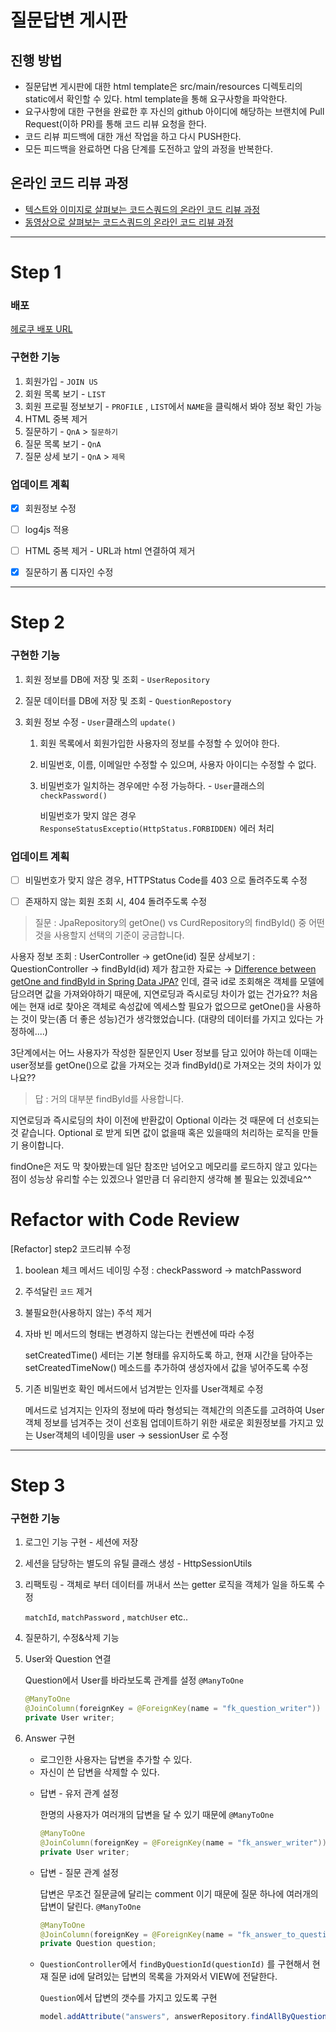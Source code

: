 # 질문답변 게시판
## 진행 방법
* 질문답변 게시판에 대한 html template은 src/main/resources 디렉토리의 static에서 확인할 수 있다. html template을 통해 요구사항을 파악한다.
* 요구사항에 대한 구현을 완료한 후 자신의 github 아이디에 해당하는 브랜치에 Pull Request(이하 PR)를 통해 코드 리뷰 요청을 한다.
* 코드 리뷰 피드백에 대한 개선 작업을 하고 다시 PUSH한다.
* 모든 피드백을 완료하면 다음 단계를 도전하고 앞의 과정을 반복한다.

## 온라인 코드 리뷰 과정
* [텍스트와 이미지로 살펴보는 코드스쿼드의 온라인 코드 리뷰 과정](https://github.com/code-squad/codesquad-docs/blob/master/codereview/README.md)
* [동영상으로 살펴보는 코드스쿼드의 온라인 코드 리뷰 과정](https://youtu.be/a5c9ku-_fok)



---

# Step 1

### 배포

[헤로쿠 배포 URL](https://shrouded-cove-08217.herokuapp.com)



### 구현한 기능

1. 회원가입 - `JOIN US`
2. 회원 목록 보기 - `LIST`
3. 회원 프로필 정보보기 - `PROFILE` , `LIST`에서 `NAME`을 클릭해서 봐야 정보 확인 가능
4. HTML 중복 제거
5. 질문하기 - `QnA` > `질문하기`
6. 질문 목록 보기 - `QnA`
7. 질문 상세 보기 - `QnA` > `제목`



### 업데이트 계획

- [x] 회원정보 수정

- [ ] log4js 적용

- [ ] HTML 중복 제거 - URL과 html 연결하여 제거

* [x] 질문하기 폼 디자인 수정

---

# Step 2

### 구현한 기능

1. 회원 정보를 DB에 저장 및 조회 - `UserRepository`

2. 질문 데이터를 DB에 저장 및 조회 - `QuestionRepostory`

3. 회원 정보 수정 - `User`클래스의 `update()`

   1. 회원 목록에서 회원가입한 사용자의 정보를 수정할 수 있어야 한다.

   2. 비밀번호, 이름, 이메일만 수정할 수 있으며, 사용자 아이디는 수정할 수 없다.

   3. 비밀번호가 일치하는 경우에만 수정 가능하다. -  `User`클래스의 `checkPassword()`

      비밀번호가 맞지 않은 경우 `ResponseStatusExceptio(HttpStatus.FORBIDDEN)` 에러 처리



### 업데이트 계획

- [ ] 비밀번호가 맞지 않은 경우, HTTPStatus Code를 403 으로 돌려주도록 수정
- [ ] 존재하지 않는 회원 조회 시, 404 돌려주도록 수정



> 질문 : JpaRepository의 getOne() vs CurdRepository의 findById() 중 어떤 것을 사용할지 선택의 기준이 궁금합니다.

사용자 정보 조회 : UserController → getOne(id)
질문 상세보기 : QuestionController → findById(id)
제가 참고한 자료는 → [Difference between getOne and findById in Spring Data JPA?](https://www.javacodemonk.com/difference-between-getone-and-findbyid-in-spring-data-jpa-3a96c3ff) 인데,
결국 id로 조회해온 객체를 모델에 담으려면 값을 가져와야하기 때문에, 지연로딩과 즉시로딩 차이가 없는 건가요?? 처음에는 현재 id로 찾아온 객체로 속성값에 엑세스할 필요가 없으므로 getOne()을 사용하는 것이 맞는(좀 더 좋은 성능)건가 생각했었습니다. (대량의 데이터를 가지고 있다는 가정하에....)

3단계에서는 어느 사용자가 작성한 질문인지 User 정보를 담고 있어야 하는데 이때는 user정보를 getOne()으로 값을 가져오는 것과 findById()로 가져오는 것의 차이가 있나요??

> 답 : 거의 대부분 findById를 사용합니다.

지연로딩과 즉시로딩의 차이 이전에 반환값이 Optional 이라는 것 때문에 더 선호되는 것 같습니다.
Optional 로 받게 되면 값이 없을때 혹은 있을때의 처리하는 로직을 만들기 용이합니다.

findOne은 저도 막 찾아봤는데 일단 참조만 넘어오고 메모리를 로드하지 않고 있다는 점이 성능상 유리할 수는 있겠으나 얼만큼 더 유리한지 생각해 볼 필요는 있겠네요^^



# Refactor with Code Review

[Refactor] step2 코드리뷰 수정

1. boolean 체크 메서드 네이밍 수정 : checkPassword → matchPassword

2. 주석달린 `코드` 제거

3. 불필요한(사용하지 않는) 주석 제거

4. 자바 빈 메서드의 형태는 변경하지 않는다는 컨벤션에 따라 수정

   setCreatedTime() 세터는 기본 형태를 유지하도록 하고, 현재 시간을 담아주는 setCreatedTimeNow() 메소드를 추가하여 생성자에서 값을 넣어주도록 수정

5. 기존 비밀번호 확인 메서드에서 넘겨받는 인자를 User객체로 수정

   메서드로 넘겨지는 인자의 정보에 따라 형성되는 객체간의 의존도를 고려하여 User객체 정보를 넘겨주는 것이 선호됨
   업데이트하기 위한 새로운 회원정보를 가지고 있는 User객체의 네이밍을 user → sessionUser 로 수정



---


# Step 3

### 구현한 기능

1. 로그인 기능 구현 - 세션에 저장

2. 세션을 담당하는 별도의 유틸 클래스 생성 - HttpSessionUtils

3. 리팩토링 - 객체로 부터 데이터를 꺼내서 쓰는 getter 로직을 객체가 일을 하도록 수정

   `matchId`, `matchPassword` , `matchUser` etc..

4. 질문하기, 수정&삭제 기능

5. User와 Question 연결

   Question에서 User를 바라보도록 관계를 설정 `@ManyToOne`

   ```java
   @ManyToOne
   @JoinColumn(foreignKey = @ForeignKey(name = "fk_question_writer"))
   private User writer;
   ```

6. Answer 구현

   - 로그인한 사용자는 답변을 추가할 수 있다.
   - 자신이 쓴 답변을 삭제할 수 있다.

   * 답변 - 유저 관계 설정

     한명의 사용자가 여러개의 답변을 달 수 있기 때문에 `@ManyToOne` 

     ```java
     @ManyToOne
     @JoinColumn(foreignKey = @ForeignKey(name = "fk_answer_writer"))
     private User writer;
     ```

   * 답변 - 질문 관계 설정

     답변은 무조건 질문글에 달리는 comment 이기 때문에 질문 하나에 여러개의 답변이 달린다. `@ManyToOne`

     ```java
     @ManyToOne
     @JoinColumn(foreignKey = @ForeignKey(name = "fk_answer_to_question"))
     private Question question;
     ```

   * `QuestionController`에서 `findByQuestionId(questionId)` 를 구현해서 현재 질문 id에 달려있는 답변의 목록을 가져와서 VIEW에 전달한다.

     `Question`에서 답변의 갯수를 가지고 있도록 구현

     ```java
     model.addAttribute("answers", answerRepository.findAllByQuestionId(id));
     ```

     

